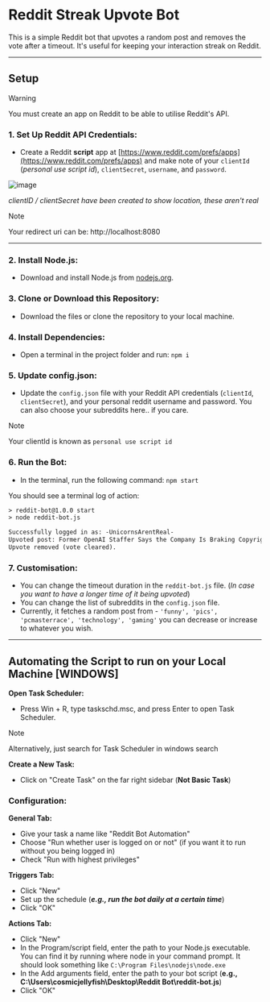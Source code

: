 # Reddit Streak Upvote Bot

This is a simple Reddit bot that upvotes a random post and removes the vote after a timeout. It's useful for keeping your interaction streak on Reddit.

---



## Setup
>[!WARNING]
> You must create an app on Reddit to be able to utilise Reddit's API.

### 1. **Set Up Reddit API Credentials**:
- Create a Reddit **script** app at [https://www.reddit.com/prefs/apps](https://www.reddit.com/prefs/apps) and make note of your `clientId` (*personal use script id*), `clientSecret`, `username`, and `password`.
  
![image](https://github.com/user-attachments/assets/96d07c74-f20f-46f7-874b-13313798886e)

*clientID / clientSecret have been created to show location, these aren't real*

>[!NOTE]
> Your redirect uri can be: http://localhost:8080

---

### 2. **Install Node.js**:
- Download and install Node.js from [nodejs.org](https://nodejs.org/).

### 3. **Clone or Download this Repository**:
- Download the files or clone the repository to your local machine.

### 4. **Install Dependencies**:
- Open a terminal in the project folder and run: `npm i`

### 5. **Update config.json**:
- Update the `config.json` file with your Reddit API credentials (`clientId`, `clientSecret`), and your personal reddit username and password. You can also choose your subreddits here.. if you care.

>[!NOTE]
> Your clientId is known as `personal use script id`


### 6. **Run the Bot**:
- In the terminal, run the following command: `npm start`

You should see a terminal log of action:
```txt
> reddit-bot@1.0.0 start
> node reddit-bot.js

Successfully logged in as: -UnicornsArentReal-
Upvoted post: Former OpenAI Staffer Says the Company Is Braking Copyright Law and Destroying the Internet from subreddit: r/technology
Upvote removed (vote cleared).
```

### 7. **Customisation**:
- You can change the timeout duration in the `reddit-bot.js` file. (*In case you want to have a longer time of it being upvoted*)
- You can change the list of subreddits in the `config.json` file.    
- Currently, it fetches a random post from - `'funny', 'pics', 'pcmasterrace', 'technology', 'gaming'` you can decrease or increase to whatever you wish.


---
## Automating the Script to run on your Local Machine [WINDOWS]


**Open Task Scheduler:**
- Press Win + R, type taskschd.msc, and press Enter to open Task Scheduler.

>[!NOTE]
> Alternatively, just search for Task Scheduler in windows search


**Create a New Task:**
- Click on "Create Task" on the far right sidebar (**Not Basic Task**)


### Configuration:

**General Tab:**
- Give your task a name like "Reddit Bot Automation"
- Choose "Run whether user is logged on or not" (if you want it to run without you being logged in)
- Check "Run with highest privileges"

**Triggers Tab:**
- Click "New"
- Set up the schedule (***e.g., run the bot daily at a certain time***)
- Click "OK"

**Actions Tab:**
- Click "New"
- In the Program/script field, enter the path to your Node.js executable. You can find it by running where node in your command prompt. It should look something like `C:\Program Files\nodejs\node.exe`
- In the Add arguments field, enter the path to your bot script (**e.g., C:\Users\cosmicjellyfish\Desktop\Reddit Bot\reddit-bot.js**)
- Click "OK"
